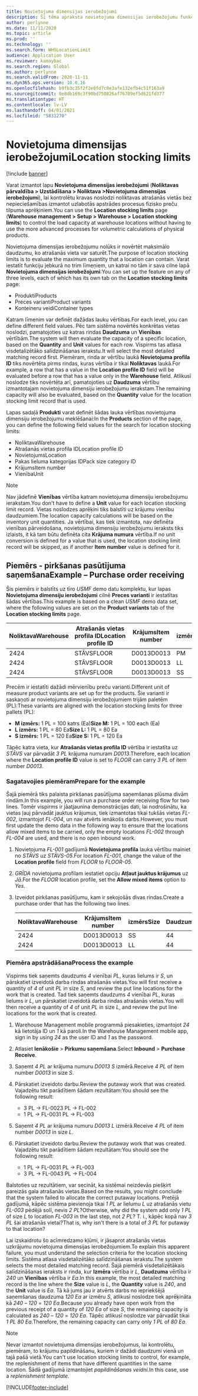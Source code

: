 ```yaml
---
title: Novietojuma dimensijas ierobežojumi
description: Šī tēma apraksta novietojuma dimensijas ierobežojumu funkcionalitāti.
author: perlynne
ms.date: 11/11/2020
ms.topic: article
ms.prod: ''
ms.technology: ''
ms.search.form: WHSLocationLimit
audience: Application User
ms.reviewer: kamaybac
ms.search.region: Global
ms.author: perlynne
ms.search.validFrom: 2020-11-11
ms.dyn365.ops.version: 10.0.16
ms.openlocfilehash: b9fb3c35f2f2e0fd7c0e3afe132efb4c51f163a9
ms.sourcegitcommit: 0e8db169c3f90bd750826af76709ef5d621fd377
ms.translationtype: HT
ms.contentlocale: lv-LV
ms.lasthandoff: 04/01/2021
ms.locfileid: "5831270"
---
```

# <a name="location-stocking-limits"></a><span data-ttu-id="0209e-103">Novietojuma dimensijas ierobežojumi</span><span class="sxs-lookup"><span data-stu-id="0209e-103">Location stocking limits</span></span>

[!include [banner](../includes/banner.md)]

<span data-ttu-id="0209e-104">Varat izmantot lapu **Novietojuma dimensijas ierobežojumi** (**Noliktavas pārvaldība \> Uzstādīšana \> Noliktava \>Novietojuma dimensijas ierobežojumi**), lai kontrolētu kravas noslodzi noliktavas atrašanās vietās bez nepieciešamības izmantot uzlabotās apstrādes procesus fizisko preču tilpuma aprēķiniem.</span><span class="sxs-lookup"><span data-stu-id="0209e-104">You can use the **Location stocking limits** page (**Warehouse management \> Setup \> Warehouse \> Location stocking limits**) to control the load capacity at warehouse locations without having to use the more advanced processes for volumetric calculations of physical products.</span></span>

<span data-ttu-id="0209e-105">Novietojuma dimensijas ierobežojumu nolūks ir novērtēt maksimālo daudzumu, ko atrašanās vieta var saturēt.</span><span class="sxs-lookup"><span data-stu-id="0209e-105">The purpose of location stocking limits is to evaluate the maximum quantity that a location can contain.</span></span> <span data-ttu-id="0209e-106">Varat iestatīt funkciju jebkurā no trim līmeņiem, un katrai no tām ir sava cilne lapā **Novietojuma dimensijas ierobežojumi**:</span><span class="sxs-lookup"><span data-stu-id="0209e-106">You can set up the feature on any of three levels, each of which has its own tab on the **Location stocking limits** page:</span></span>

- <span data-ttu-id="0209e-107">Produkti</span><span class="sxs-lookup"><span data-stu-id="0209e-107">Products</span></span>
- <span data-ttu-id="0209e-108">Preces varianti</span><span class="sxs-lookup"><span data-stu-id="0209e-108">Product variants</span></span>
- <span data-ttu-id="0209e-109">Konteineru veidi</span><span class="sxs-lookup"><span data-stu-id="0209e-109">Container types</span></span>

<span data-ttu-id="0209e-110">Katram līmenim var definēt dažādas lauku vērtības.</span><span class="sxs-lookup"><span data-stu-id="0209e-110">For each level, you can define different field values.</span></span> <span data-ttu-id="0209e-111">Pēc tam sistēma novērtēs konkrētas vietas noslodzi, pamatojoties uz katras rindas **Daudzuma** un **Vienības** vērtībām.</span><span class="sxs-lookup"><span data-stu-id="0209e-111">The system will then evaluate the capacity of a specific location, based on the **Quantity** and **Unit** values for each row.</span></span> <span data-ttu-id="0209e-112">Vispirms tas atlasa visdetalizētāko salīdzināšanas ierakstu.</span><span class="sxs-lookup"><span data-stu-id="0209e-112">It will select the most detailed matching record first.</span></span> <span data-ttu-id="0209e-113">Piemēram, rinda ar vērtību laukā **Novietojuma profila ID** tiks novērtēta pirms rindas, kuras vērtība ir tikai **Noliktavas** laukā.</span><span class="sxs-lookup"><span data-stu-id="0209e-113">For example, a row that has a value in the **Location profile ID** field will be evaluated before a row that has a value only in the **Warehouse** field.</span></span> <span data-ttu-id="0209e-114">Atlikusī noslodze tiks novērtēta arī, pamatojoties uz **Daudzuma** vērtību izmantotajam novietojuma dimensiju ierobežojumu ierakstam.</span><span class="sxs-lookup"><span data-stu-id="0209e-114">The remaining capacity will also be evaluated, based on the **Quantity** value for the location stocking limit record that is used.</span></span>

<span data-ttu-id="0209e-115">Lapas sadaļā **Produkti** varat definēt šādas lauka vērtības novietojuma dimensiju ierobežojumu meklēšanai:</span><span class="sxs-lookup"><span data-stu-id="0209e-115">In the **Products** section of the page, you can define the following field values for the search for location stocking limits:</span></span>

- <span data-ttu-id="0209e-116">Noliktava</span><span class="sxs-lookup"><span data-stu-id="0209e-116">Warehouse</span></span>
- <span data-ttu-id="0209e-117">Atrašanās vietas profila ID</span><span class="sxs-lookup"><span data-stu-id="0209e-117">Location profile ID</span></span>
- <span data-ttu-id="0209e-118">Novietojums</span><span class="sxs-lookup"><span data-stu-id="0209e-118">Location</span></span>
- <span data-ttu-id="0209e-119">Pakas lieluma kategorijas ID</span><span class="sxs-lookup"><span data-stu-id="0209e-119">Pack size category ID</span></span>
- <span data-ttu-id="0209e-120">Krājums</span><span class="sxs-lookup"><span data-stu-id="0209e-120">Item number</span></span>
- <span data-ttu-id="0209e-121">Vienība</span><span class="sxs-lookup"><span data-stu-id="0209e-121">Unit</span></span>

> [!NOTE]
> <span data-ttu-id="0209e-122">Nav jādefinē **Vienības** vērtība katram novietojuma dimensiju ierobežojumu ierakstam.</span><span class="sxs-lookup"><span data-stu-id="0209e-122">You don't have to define a **Unit** value for each location stocking limit record.</span></span> <span data-ttu-id="0209e-123">Vietas noslodzes aprēķini tiks balstīti uz krājumu vienību daudzumiem.</span><span class="sxs-lookup"><span data-stu-id="0209e-123">The location capacity calculations will be based on the inventory unit quantities.</span></span> <span data-ttu-id="0209e-124">Ja vērtībai, kas tiek izmantota, nav definēta vienības pārveidošana, novietojuma dimensiju ierobežojumu ieraksts tiks izlaists, it kā tam būtu definēta cita **Krājuma numura** vērtība.</span><span class="sxs-lookup"><span data-stu-id="0209e-124">If no unit conversion is defined for a value that is used, the location stocking limit record will be skipped, as if another **Item number** value is defined for it.</span></span>

## <a name="example--purchase-order-receiving"></a><span data-ttu-id="0209e-125">Piemērs - pirkšanas pasūtījuma saņemšana</span><span class="sxs-lookup"><span data-stu-id="0209e-125">Example – Purchase order receiving</span></span>

<span data-ttu-id="0209e-126">Šis piemērs ir balstīts uz tīro *USMF* demo datu komplektu, kur lapas **Novietojuma dimensiju ierobežojumi** cilnē **Preces varianti** ir iestatītas šādas vērtības.</span><span class="sxs-lookup"><span data-stu-id="0209e-126">This example is based on a clean *USMF* demo data set, where the following values are set on the **Product variants** tab of the **Location stocking limits** page.</span></span>

| <span data-ttu-id="0209e-127">Noliktava</span><span class="sxs-lookup"><span data-stu-id="0209e-127">Warehouse</span></span> | <span data-ttu-id="0209e-128">Atrašanās vietas profila ID</span><span class="sxs-lookup"><span data-stu-id="0209e-128">Location profile ID</span></span> | <span data-ttu-id="0209e-129">Krājums</span><span class="sxs-lookup"><span data-stu-id="0209e-129">Item number</span></span> | <span data-ttu-id="0209e-130">izmērs</span><span class="sxs-lookup"><span data-stu-id="0209e-130">Size</span></span> | <span data-ttu-id="0209e-131">Daudzums</span><span class="sxs-lookup"><span data-stu-id="0209e-131">Quantity</span></span> | <span data-ttu-id="0209e-132">Vienība</span><span class="sxs-lookup"><span data-stu-id="0209e-132">Unit</span></span> |
|-----------|---------------------|-------------|------|----------|------|
| <span data-ttu-id="0209e-133">24</span><span class="sxs-lookup"><span data-stu-id="0209e-133">24</span></span>        | <span data-ttu-id="0209e-134">STĀVS</span><span class="sxs-lookup"><span data-stu-id="0209e-134">FLOOR</span></span>               | <span data-ttu-id="0209e-135">D0013</span><span class="sxs-lookup"><span data-stu-id="0209e-135">D0013</span></span>       | <span data-ttu-id="0209e-136">P</span><span class="sxs-lookup"><span data-stu-id="0209e-136">M</span></span>    | <span data-ttu-id="0209e-137">300</span><span class="sxs-lookup"><span data-stu-id="0209e-137">300</span></span>      | <span data-ttu-id="0209e-138">gab.</span><span class="sxs-lookup"><span data-stu-id="0209e-138">Ea</span></span>   |
| <span data-ttu-id="0209e-139">24</span><span class="sxs-lookup"><span data-stu-id="0209e-139">24</span></span>        | <span data-ttu-id="0209e-140">STĀVS</span><span class="sxs-lookup"><span data-stu-id="0209e-140">FLOOR</span></span>               | <span data-ttu-id="0209e-141">D0013</span><span class="sxs-lookup"><span data-stu-id="0209e-141">D0013</span></span>       | <span data-ttu-id="0209e-142">L</span><span class="sxs-lookup"><span data-stu-id="0209e-142">L</span></span>    | <span data-ttu-id="0209e-143">240</span><span class="sxs-lookup"><span data-stu-id="0209e-143">240</span></span>      | <span data-ttu-id="0209e-144">gab.</span><span class="sxs-lookup"><span data-stu-id="0209e-144">Ea</span></span>   |
| <span data-ttu-id="0209e-145">24</span><span class="sxs-lookup"><span data-stu-id="0209e-145">24</span></span>        | <span data-ttu-id="0209e-146">STĀVS</span><span class="sxs-lookup"><span data-stu-id="0209e-146">FLOOR</span></span>               | <span data-ttu-id="0209e-147">D0013</span><span class="sxs-lookup"><span data-stu-id="0209e-147">D0013</span></span>       | <span data-ttu-id="0209e-148">S</span><span class="sxs-lookup"><span data-stu-id="0209e-148">S</span></span>    | <span data-ttu-id="0209e-149">360</span><span class="sxs-lookup"><span data-stu-id="0209e-149">360</span></span>      | <span data-ttu-id="0209e-150">gab.</span><span class="sxs-lookup"><span data-stu-id="0209e-150">Ea</span></span>   |

<span data-ttu-id="0209e-151">Precēm ir iestatīti dažādi mērvienību preču varianti.</span><span class="sxs-lookup"><span data-stu-id="0209e-151">Different unit of measure product variants are set up for the products.</span></span> <span data-ttu-id="0209e-152">Šie varianti ir saskaņoti ar novietojuma dimensiju ierobežojumiem trijām paletēm (PL):</span><span class="sxs-lookup"><span data-stu-id="0209e-152">These variants are aligned with the location stocking limits for three pallets (PL):</span></span>

- <span data-ttu-id="0209e-153">**M izmērs:** 1 PL = 100 katrs (Ea)</span><span class="sxs-lookup"><span data-stu-id="0209e-153">**Size M:** 1 PL = 100 each (Ea)</span></span>
- <span data-ttu-id="0209e-154">**L izmērs:** 1 PL = 80 Ea</span><span class="sxs-lookup"><span data-stu-id="0209e-154">**Size L:** 1 PL = 80 Ea</span></span>
- <span data-ttu-id="0209e-155">**S izmērs:** 1 PL = 120 Ea</span><span class="sxs-lookup"><span data-stu-id="0209e-155">**Size S:** 1 PL = 120 Ea</span></span>

<span data-ttu-id="0209e-156">Tāpēc katra vieta, kur **Atrašanās vietas profila ID** vērtība ir iestatīta uz *STĀVS* var pārvadāt *3* *PL* krājuma numuram *D0013*.</span><span class="sxs-lookup"><span data-stu-id="0209e-156">Therefore, each location where the **Location profile ID** value is set to *FLOOR* can carry *3* *PL* of item number *D0013*.</span></span>

### <a name="prepare-for-the-example"></a><span data-ttu-id="0209e-157">Sagatavojies piemēram</span><span class="sxs-lookup"><span data-stu-id="0209e-157">Prepare for the example</span></span>

<span data-ttu-id="0209e-158">Šajā piemērā tiks palaista pirkšanas pasūtījuma saņemšanas plūsma divām rindām.</span><span class="sxs-lookup"><span data-stu-id="0209e-158">In this example, you will run a purchase order receiving flow for two lines.</span></span> <span data-ttu-id="0209e-159">Tomēr vispirms ir jāatjaunina demonstrācijas dati, lai nodrošinātu, ka vietas ļauj pārvadāt jauktus krājumus, tiek izmantotas tikai tukšās vietas *FL-002*, izmantojot *FL-004*, un nav atvērts ienākošs darbs.</span><span class="sxs-lookup"><span data-stu-id="0209e-159">However, you must first update the demo data in the following way to ensure that the locations allow mixed items to be carried, only the empty locations *FL-002* through *FL-004* are used, and there is no open inbound work.</span></span>

1. <span data-ttu-id="0209e-160">Novietojuma *FL-001* gadījumā **Novietojuma profila** lauka vērtību mainiet no *STĀVS* uz *STĀVS-05*.</span><span class="sxs-lookup"><span data-stu-id="0209e-160">For location *FL-001*, change the value of the **Location profile** field from *FLOOR* to *FLOOR-05*.</span></span>
1. <span data-ttu-id="0209e-161">*GRĪDA* novietojuma profilam iestatiet opciju **Atļaut jauktus krājumus** uz *Jā*.</span><span class="sxs-lookup"><span data-stu-id="0209e-161">For the *FLOOR* location profile, set the **Allow mixed items** option to *Yes*.</span></span>
1. <span data-ttu-id="0209e-162">Izveidot pirkšanas pasūtījumu, kam ir sekojošās divas rindas.</span><span class="sxs-lookup"><span data-stu-id="0209e-162">Create a purchase order that has the following two lines.</span></span>

    | <span data-ttu-id="0209e-163">Noliktava</span><span class="sxs-lookup"><span data-stu-id="0209e-163">Warehouse</span></span> | <span data-ttu-id="0209e-164">Krājums</span><span class="sxs-lookup"><span data-stu-id="0209e-164">Item number</span></span> | <span data-ttu-id="0209e-165">izmērs</span><span class="sxs-lookup"><span data-stu-id="0209e-165">Size</span></span> | <span data-ttu-id="0209e-166">Daudzums</span><span class="sxs-lookup"><span data-stu-id="0209e-166">Quantity</span></span> | <span data-ttu-id="0209e-167">Vienība</span><span class="sxs-lookup"><span data-stu-id="0209e-167">Unit</span></span> |
    |-----------|-------------|------|----------|------|
    | <span data-ttu-id="0209e-168">24</span><span class="sxs-lookup"><span data-stu-id="0209e-168">24</span></span>        | <span data-ttu-id="0209e-169">D0013</span><span class="sxs-lookup"><span data-stu-id="0209e-169">D0013</span></span>       | <span data-ttu-id="0209e-170">S</span><span class="sxs-lookup"><span data-stu-id="0209e-170">S</span></span>    | <span data-ttu-id="0209e-171">4</span><span class="sxs-lookup"><span data-stu-id="0209e-171">4</span></span>        | <span data-ttu-id="0209e-172">PL</span><span class="sxs-lookup"><span data-stu-id="0209e-172">PL</span></span>   |
    | <span data-ttu-id="0209e-173">24</span><span class="sxs-lookup"><span data-stu-id="0209e-173">24</span></span>        | <span data-ttu-id="0209e-174">D0013</span><span class="sxs-lookup"><span data-stu-id="0209e-174">D0013</span></span>       | <span data-ttu-id="0209e-175">L</span><span class="sxs-lookup"><span data-stu-id="0209e-175">L</span></span>    | <span data-ttu-id="0209e-176">4</span><span class="sxs-lookup"><span data-stu-id="0209e-176">4</span></span>        | <span data-ttu-id="0209e-177">PL</span><span class="sxs-lookup"><span data-stu-id="0209e-177">PL</span></span>   |

### <a name="process-the-example"></a><span data-ttu-id="0209e-178">Piemēra apstrādāšana</span><span class="sxs-lookup"><span data-stu-id="0209e-178">Process the example</span></span>

<span data-ttu-id="0209e-179">Vispirms tiek saņemts daudzums *4* vienībai *PL*, kuras lielums ir *S*, un pārskatiet izveidotā darba rindas atrašanās vietas.</span><span class="sxs-lookup"><span data-stu-id="0209e-179">You will first receive a quantity of *4* of unit *PL* in size *S*, and review the put line locations for the work that is created.</span></span> <span data-ttu-id="0209e-180">Tad tiek saņemts daudzums *4* vienībai *PL*, kuras lielums ir *L*, un pārskatiet izveidotā darba rindas atrašanās vietas.</span><span class="sxs-lookup"><span data-stu-id="0209e-180">You will then receive a quantity of *4* of unit *PL* in size *L*, and review the put line locations for the work that is created.</span></span>

1. <span data-ttu-id="0209e-181">Warehouse Management mobile programmā piesakieties, izmantojot *24* kā lietotāja ID un *1* kā paroli.</span><span class="sxs-lookup"><span data-stu-id="0209e-181">In the Warehouse Management mobile app, sign in by using *24* as the user ID and *1* as the password.</span></span>
1. <span data-ttu-id="0209e-182">Atlasiet **Ienākošie** \> **Pirkumu saņemšana**.</span><span class="sxs-lookup"><span data-stu-id="0209e-182">Select **Inbound** \> **Purchase Receive**.</span></span>
1. <span data-ttu-id="0209e-183">Saņemt *4* *PL* ar krājuma numuru *D0013* *S* izmērā.</span><span class="sxs-lookup"><span data-stu-id="0209e-183">Receive *4* *PL* of item number *D0013* in size *S*.</span></span>
1. <span data-ttu-id="0209e-184">Pārskatiet izveidoto darbu.</span><span class="sxs-lookup"><span data-stu-id="0209e-184">Review the putaway work that was created.</span></span> <span data-ttu-id="0209e-185">Vajadzētu tikt parādītiem šādam rezultātam:</span><span class="sxs-lookup"><span data-stu-id="0209e-185">You should see the following result:</span></span>

    - <span data-ttu-id="0209e-186">3 PL -\> FL-002</span><span class="sxs-lookup"><span data-stu-id="0209e-186">3 PL -\> FL-002</span></span>
    - <span data-ttu-id="0209e-187">1 PL -\> FL-003</span><span class="sxs-lookup"><span data-stu-id="0209e-187">1 PL -\> FL-003</span></span>

1. <span data-ttu-id="0209e-188">Saņemt *4* *PL* ar krājuma numuru *D0013* *L* izmērā.</span><span class="sxs-lookup"><span data-stu-id="0209e-188">Receive *4* *PL* of item number *D0013* in size *L*.</span></span>
1. <span data-ttu-id="0209e-189">Pārskatiet izveidoto darbu.</span><span class="sxs-lookup"><span data-stu-id="0209e-189">Review the putaway work that was created.</span></span> <span data-ttu-id="0209e-190">Vajadzētu tikt parādītiem šādam rezultātam:</span><span class="sxs-lookup"><span data-stu-id="0209e-190">You should see the following result:</span></span>

    - <span data-ttu-id="0209e-191">1 PL -\> FL-003</span><span class="sxs-lookup"><span data-stu-id="0209e-191">1 PL -\> FL-003</span></span>
    - <span data-ttu-id="0209e-192">3 PL -\> FL-004</span><span class="sxs-lookup"><span data-stu-id="0209e-192">3 PL -\> FL-004</span></span>

<span data-ttu-id="0209e-193">Balstoties uz rezultātiem, var secināt, ka sistēmai neizdevās piešķirt pareizās gala atrašanās vietas.</span><span class="sxs-lookup"><span data-stu-id="0209e-193">Based on the results, you might conclude that the system failed to allocate the correct putaway locations.</span></span> <span data-ttu-id="0209e-194">Pretējā gadījumā, kāpēc sistēma pievienoja tikai *1* *PL* ar lielumu *L* uz atrašanās vietu *FL-003* pēdējā solī, nevis *2* *PL*?</span><span class="sxs-lookup"><span data-stu-id="0209e-194">Otherwise, why did the system add only *1* *PL* of size *L* to location *FL-003* in the last step, not *2* *PL*?</span></span> <span data-ttu-id="0209e-195">T. i., kāpēc kopā nav *3* *PL* šai atrašanās vietai?</span><span class="sxs-lookup"><span data-stu-id="0209e-195">That is, why isn't there is a total of *3* *PL* for putaway to that location?</span></span>

<span data-ttu-id="0209e-196">Lai izskaidrotu šo acīmredzamo kļūmi, ir jāsaprot atrašanās vietas uzkrājumu novietojuma dimensijas ierobežojumiem.</span><span class="sxs-lookup"><span data-stu-id="0209e-196">To explain this apparent failure, you must understand the selection criteria for the location stocking limits.</span></span> <span data-ttu-id="0209e-197">Sistēma atlasa visdetalizētāko salīdzināšanas ierakstu.</span><span class="sxs-lookup"><span data-stu-id="0209e-197">The system selects the most detailed matching record.</span></span> <span data-ttu-id="0209e-198">Šajā piemērā visdetalizētākais salīdzināšanas ieraksts ir rinda, kur **Izmēra** vērtība ir *L*, **Daudzuma** vērtība ir *240* un **Vienības** vērtība ir *Ea*.</span><span class="sxs-lookup"><span data-stu-id="0209e-198">In this example, the most detailed matching record is the line where the **Size** value is *L*, the **Quantity** value is *240*, and the **Unit** value is *Ea*.</span></span> <span data-ttu-id="0209e-199">Tā kā jums jau ir atvērts darbs no iepriekšējā saņemšanas daudzuma *120* *Ea* ar izmēru *S*, atlikusī noslodze tiek aprēķināta kā *240* – *120* = *120* *Ea*.</span><span class="sxs-lookup"><span data-stu-id="0209e-199">Because you already have open work from the previous receipt of a quantity of *120* *Ea* of size *S*, the remaining capacity is calculated as *240* – *120* = *120* *Ea*.</span></span> <span data-ttu-id="0209e-200">Tāpēc atlikusī noslodze var pārvadāt tikai *1* *PL* *80* *Ea*.</span><span class="sxs-lookup"><span data-stu-id="0209e-200">Therefore, the remaining capacity can carry only *1* *PL* of *80* *Ea*.</span></span>

> [!NOTE]
> <span data-ttu-id="0209e-201">Nevar izmantot novietojuma dimensijas ierobežojumus, lai kontrolētu, piemēram, to krājumu papildināšanu, kuriem ir dažādi daudzumi vienā un tajā pašā vietā.</span><span class="sxs-lookup"><span data-stu-id="0209e-201">You can't use location stocking limits to control, for example, the replenishment of items that have different quantities in the same location.</span></span> <span data-ttu-id="0209e-202">Šādā gadījumā izmantojiet *papildināšanas veidni*.</span><span class="sxs-lookup"><span data-stu-id="0209e-202">In this case, use a *replenishment template*.</span></span>


[!INCLUDE[footer-include](../../includes/footer-banner.md)]